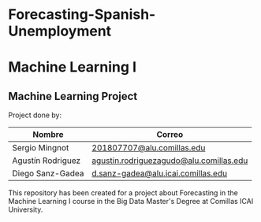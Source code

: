 # Forecasting-Spanish-Unemployment
# Machine Learning I

## Machine Learning Project

Project done by: 

|Nombre               | Correo                                 |
|---------------------|----------------------------------------|
|Sergio Mingnot       | 201807707@alu.comillas.edu             |
|Agustín Rodriguez    | agustin.rodriguezagudo@alu.comillas.edu|
|Diego Sanz-Gadea     | d.sanz-gadea@alu.icai.comillas.edu     |

This repository has been created for a project about Forecasting in the Machine Learning I course in the Big Data Master's Degree at Comillas ICAI University.
